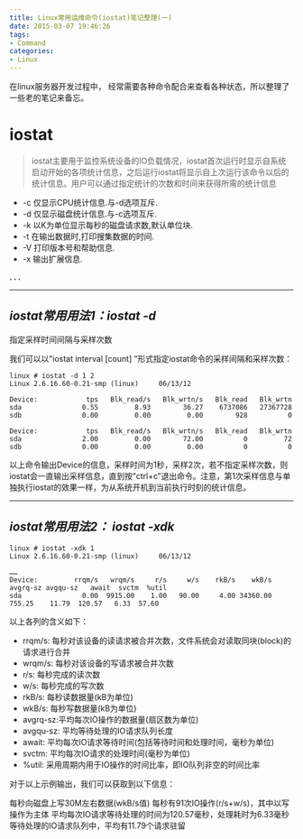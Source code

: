 ```yaml
---
title: Linux常用运维命令(iostat)笔记整理(一)
date: 2015-03-07 19:46:26
tags: 
- Command
categories:
- Linux
---
```


在linux服务器开发过程中， 经常需要各种命令配合来查看各种状态，所以整理了一些老的笔记来备忘。

# **iostat**

> iostat主要用于监控系统设备的IO负载情况，iostat首次运行时显示自系统启动开始的各项统计信息，之后运行iostat将显示自上次运行该命令以后的统计信息。用户可以通过指定统计的次数和时间来获得所需的统计信息

 - -c 仅显示CPU统计信息.与-d选项互斥.
 - -d 仅显示磁盘统计信息.与-c选项互斥.
 - -k 以K为单位显示每秒的磁盘请求数,默认单位块.
 - -t  在输出数据时,打印搜集数据的时间.
 - -V 打印版本号和帮助信息.
 - -x  输出扩展信息.
 

**. . .**<!-- more -->

------------
## *iostat常用用法1：iostat -d*
指定采样时间间隔与采样次数

我们可以以"iostat interval [count] ”形式指定iostat命令的采样间隔和采样次数：
```
linux # iostat -d 1 2
Linux 2.6.16.60-0.21-smp (linux)     06/13/12

Device:            tps   Blk_read/s   Blk_wrtn/s   Blk_read   Blk_wrtn
sda               0.55         8.93        36.27    6737086   27367728
sdb               0.00         0.00         0.00        928          0

Device:            tps   Blk_read/s   Blk_wrtn/s   Blk_read   Blk_wrtn
sda               2.00         0.00        72.00          0         72
sdb               0.00         0.00         0.00          0          0
```
以上命令输出Device的信息，采样时间为1秒，采样2次，若不指定采样次数，则iostat会一直输出采样信息，直到按”ctrl+c”退出命令。注意，第1次采样信息与单独执行iostat的效果一样，为从系统开机到当前执行时刻的统计信息。

----------
## *iostat常用用法2： iostat -xdk*
```
linux # iostat -xdk 1
Linux 2.6.16.60-0.21-smp (linux)     06/13/12

……
Device:         rrqm/s   wrqm/s     r/s     w/s    rkB/s    wkB/s avgrq-sz avgqu-sz   await  svctm  %util
sda               0.00  9915.00    1.00   90.00     4.00 34360.00   755.25    11.79  120.57   6.33  57.60
```

以上各列的含义如下：

- rrqm/s: 每秒对该设备的读请求被合并次数，文件系统会对读取同块(block)的请求进行合并
- wrqm/s: 每秒对该设备的写请求被合并次数
- r/s: 每秒完成的读次数
- w/s: 每秒完成的写次数
- rkB/s: 每秒读数据量(kB为单位)
- wkB/s: 每秒写数据量(kB为单位)
- avgrq-sz:平均每次IO操作的数据量(扇区数为单位)
- avgqu-sz: 平均等待处理的IO请求队列长度
- await: 平均每次IO请求等待时间(包括等待时间和处理时间，毫秒为单位)
- svctm: 平均每次IO请求的处理时间(毫秒为单位)
- %util: 采用周期内用于IO操作的时间比率，即IO队列非空的时间比率
 

对于以上示例输出，我们可以获取到以下信息：

每秒向磁盘上写30M左右数据(wkB/s值)
每秒有91次IO操作(r/s+w/s)，其中以写操作为主体
平均每次IO请求等待处理的时间为120.57毫秒，处理耗时为6.33毫秒
等待处理的IO请求队列中，平均有11.79个请求驻留

